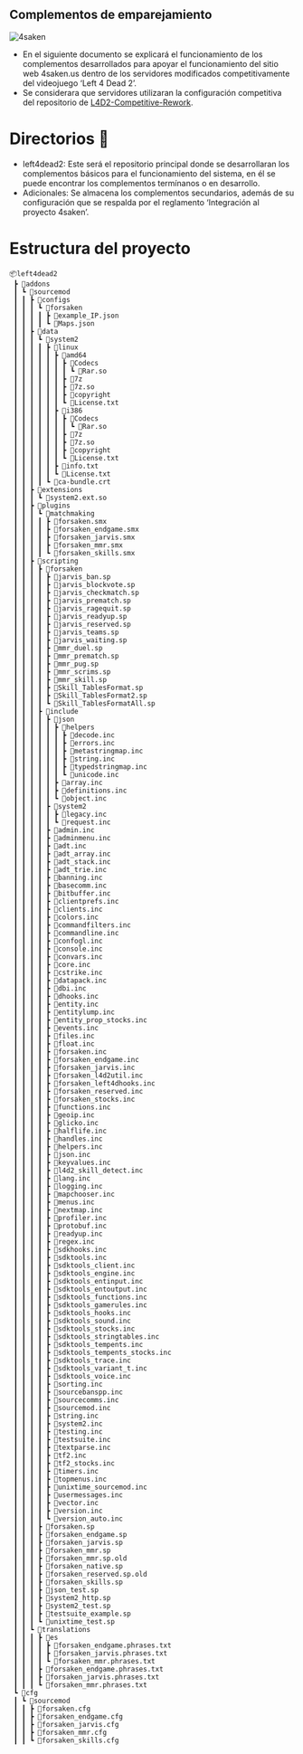 ## Complementos de emparejamiento

![4saken](https://4saken.us/img/logo.c11e96a8.png)

- En el siguiente documento se explicará el funcionamiento de los complementos desarrollados para apoyar el funcionamiento del sitio web 4saken.us dentro de los servidores modificados competitivamente del videojuego ‘Left 4 Dead 2’.
- Se considerara que servidores utilizaran la configuración competitiva del repositorio de [L4D2-Competitive-Rework](https://github.com/SirPlease/L4D2-Competitive-Rework).

# Directorios 📁
- left4dead2: Este será el repositorio principal donde se desarrollaran los complementos básicos para el funcionamiento del sistema, en él se puede encontrar los complementos termínanos o en desarrollo.
- Adicionales: Se almacena los complementos secundarios, además de su configuración que se respalda por el reglamento ‘Integración al proyecto 4saken’.

# Estructura del proyecto
```
📦left4dead2
 ┣ 📂addons
 ┃ ┗ 📂sourcemod
 ┃ ┃ ┣ 📂configs
 ┃ ┃ ┃ ┗ 📂forsaken
 ┃ ┃ ┃ ┃ ┣ 📜example_IP.json
 ┃ ┃ ┃ ┃ ┗ 📜Maps.json
 ┃ ┃ ┣ 📂data
 ┃ ┃ ┃ ┗ 📂system2
 ┃ ┃ ┃ ┃ ┣ 📂linux
 ┃ ┃ ┃ ┃ ┃ ┣ 📂amd64
 ┃ ┃ ┃ ┃ ┃ ┃ ┣ 📂Codecs
 ┃ ┃ ┃ ┃ ┃ ┃ ┃ ┗ 📜Rar.so
 ┃ ┃ ┃ ┃ ┃ ┃ ┣ 📜7z
 ┃ ┃ ┃ ┃ ┃ ┃ ┣ 📜7z.so
 ┃ ┃ ┃ ┃ ┃ ┃ ┣ 📜copyright
 ┃ ┃ ┃ ┃ ┃ ┃ ┗ 📜License.txt
 ┃ ┃ ┃ ┃ ┃ ┣ 📂i386
 ┃ ┃ ┃ ┃ ┃ ┃ ┣ 📂Codecs
 ┃ ┃ ┃ ┃ ┃ ┃ ┃ ┗ 📜Rar.so
 ┃ ┃ ┃ ┃ ┃ ┃ ┣ 📜7z
 ┃ ┃ ┃ ┃ ┃ ┃ ┣ 📜7z.so
 ┃ ┃ ┃ ┃ ┃ ┃ ┣ 📜copyright
 ┃ ┃ ┃ ┃ ┃ ┃ ┗ 📜License.txt
 ┃ ┃ ┃ ┃ ┃ ┣ 📜info.txt
 ┃ ┃ ┃ ┃ ┃ ┗ 📜License.txt
 ┃ ┃ ┃ ┃ ┗ 📜ca-bundle.crt
 ┃ ┃ ┣ 📂extensions
 ┃ ┃ ┃ ┗ 📜system2.ext.so
 ┃ ┃ ┣ 📂plugins
 ┃ ┃ ┃ ┗ 📂matchmaking
 ┃ ┃ ┃ ┃ ┣ 📜forsaken.smx
 ┃ ┃ ┃ ┃ ┣ 📜forsaken_endgame.smx
 ┃ ┃ ┃ ┃ ┣ 📜forsaken_jarvis.smx
 ┃ ┃ ┃ ┃ ┣ 📜forsaken_mmr.smx
 ┃ ┃ ┃ ┃ ┗ 📜forsaken_skills.smx
 ┃ ┃ ┣ 📂scripting
 ┃ ┃ ┃ ┣ 📂forsaken
 ┃ ┃ ┃ ┃ ┣ 📜jarvis_ban.sp
 ┃ ┃ ┃ ┃ ┣ 📜jarvis_blockvote.sp
 ┃ ┃ ┃ ┃ ┣ 📜jarvis_checkmatch.sp
 ┃ ┃ ┃ ┃ ┣ 📜jarvis_prematch.sp
 ┃ ┃ ┃ ┃ ┣ 📜jarvis_ragequit.sp
 ┃ ┃ ┃ ┃ ┣ 📜jarvis_readyup.sp
 ┃ ┃ ┃ ┃ ┣ 📜jarvis_reserved.sp
 ┃ ┃ ┃ ┃ ┣ 📜jarvis_teams.sp
 ┃ ┃ ┃ ┃ ┣ 📜jarvis_waiting.sp
 ┃ ┃ ┃ ┃ ┣ 📜mmr_duel.sp
 ┃ ┃ ┃ ┃ ┣ 📜mmr_prematch.sp
 ┃ ┃ ┃ ┃ ┣ 📜mmr_pug.sp
 ┃ ┃ ┃ ┃ ┣ 📜mmr_scrims.sp
 ┃ ┃ ┃ ┃ ┣ 📜mmr_skill.sp
 ┃ ┃ ┃ ┃ ┣ 📜Skill_TablesFormat.sp
 ┃ ┃ ┃ ┃ ┣ 📜Skill_TablesFormat2.sp
 ┃ ┃ ┃ ┃ ┗ 📜Skill_TablesFormatAll.sp
 ┃ ┃ ┃ ┣ 📂include
 ┃ ┃ ┃ ┃ ┣ 📂json
 ┃ ┃ ┃ ┃ ┃ ┣ 📂helpers
 ┃ ┃ ┃ ┃ ┃ ┃ ┣ 📜decode.inc
 ┃ ┃ ┃ ┃ ┃ ┃ ┣ 📜errors.inc
 ┃ ┃ ┃ ┃ ┃ ┃ ┣ 📜metastringmap.inc
 ┃ ┃ ┃ ┃ ┃ ┃ ┣ 📜string.inc
 ┃ ┃ ┃ ┃ ┃ ┃ ┣ 📜typedstringmap.inc
 ┃ ┃ ┃ ┃ ┃ ┃ ┗ 📜unicode.inc
 ┃ ┃ ┃ ┃ ┃ ┣ 📜array.inc
 ┃ ┃ ┃ ┃ ┃ ┣ 📜definitions.inc
 ┃ ┃ ┃ ┃ ┃ ┗ 📜object.inc
 ┃ ┃ ┃ ┃ ┣ 📂system2
 ┃ ┃ ┃ ┃ ┃ ┣ 📜legacy.inc
 ┃ ┃ ┃ ┃ ┃ ┗ 📜request.inc
 ┃ ┃ ┃ ┃ ┣ 📜admin.inc
 ┃ ┃ ┃ ┃ ┣ 📜adminmenu.inc
 ┃ ┃ ┃ ┃ ┣ 📜adt.inc
 ┃ ┃ ┃ ┃ ┣ 📜adt_array.inc
 ┃ ┃ ┃ ┃ ┣ 📜adt_stack.inc
 ┃ ┃ ┃ ┃ ┣ 📜adt_trie.inc
 ┃ ┃ ┃ ┃ ┣ 📜banning.inc
 ┃ ┃ ┃ ┃ ┣ 📜basecomm.inc
 ┃ ┃ ┃ ┃ ┣ 📜bitbuffer.inc
 ┃ ┃ ┃ ┃ ┣ 📜clientprefs.inc
 ┃ ┃ ┃ ┃ ┣ 📜clients.inc
 ┃ ┃ ┃ ┃ ┣ 📜colors.inc
 ┃ ┃ ┃ ┃ ┣ 📜commandfilters.inc
 ┃ ┃ ┃ ┃ ┣ 📜commandline.inc
 ┃ ┃ ┃ ┃ ┣ 📜confogl.inc
 ┃ ┃ ┃ ┃ ┣ 📜console.inc
 ┃ ┃ ┃ ┃ ┣ 📜convars.inc
 ┃ ┃ ┃ ┃ ┣ 📜core.inc
 ┃ ┃ ┃ ┃ ┣ 📜cstrike.inc
 ┃ ┃ ┃ ┃ ┣ 📜datapack.inc
 ┃ ┃ ┃ ┃ ┣ 📜dbi.inc
 ┃ ┃ ┃ ┃ ┣ 📜dhooks.inc
 ┃ ┃ ┃ ┃ ┣ 📜entity.inc
 ┃ ┃ ┃ ┃ ┣ 📜entitylump.inc
 ┃ ┃ ┃ ┃ ┣ 📜entity_prop_stocks.inc
 ┃ ┃ ┃ ┃ ┣ 📜events.inc
 ┃ ┃ ┃ ┃ ┣ 📜files.inc
 ┃ ┃ ┃ ┃ ┣ 📜float.inc
 ┃ ┃ ┃ ┃ ┣ 📜forsaken.inc
 ┃ ┃ ┃ ┃ ┣ 📜forsaken_endgame.inc
 ┃ ┃ ┃ ┃ ┣ 📜forsaken_jarvis.inc
 ┃ ┃ ┃ ┃ ┣ 📜forsaken_l4d2util.inc
 ┃ ┃ ┃ ┃ ┣ 📜forsaken_left4dhooks.inc
 ┃ ┃ ┃ ┃ ┣ 📜forsaken_reserved.inc
 ┃ ┃ ┃ ┃ ┣ 📜forsaken_stocks.inc
 ┃ ┃ ┃ ┃ ┣ 📜functions.inc
 ┃ ┃ ┃ ┃ ┣ 📜geoip.inc
 ┃ ┃ ┃ ┃ ┣ 📜glicko.inc
 ┃ ┃ ┃ ┃ ┣ 📜halflife.inc
 ┃ ┃ ┃ ┃ ┣ 📜handles.inc
 ┃ ┃ ┃ ┃ ┣ 📜helpers.inc
 ┃ ┃ ┃ ┃ ┣ 📜json.inc
 ┃ ┃ ┃ ┃ ┣ 📜keyvalues.inc
 ┃ ┃ ┃ ┃ ┣ 📜l4d2_skill_detect.inc
 ┃ ┃ ┃ ┃ ┣ 📜lang.inc
 ┃ ┃ ┃ ┃ ┣ 📜logging.inc
 ┃ ┃ ┃ ┃ ┣ 📜mapchooser.inc
 ┃ ┃ ┃ ┃ ┣ 📜menus.inc
 ┃ ┃ ┃ ┃ ┣ 📜nextmap.inc
 ┃ ┃ ┃ ┃ ┣ 📜profiler.inc
 ┃ ┃ ┃ ┃ ┣ 📜protobuf.inc
 ┃ ┃ ┃ ┃ ┣ 📜readyup.inc
 ┃ ┃ ┃ ┃ ┣ 📜regex.inc
 ┃ ┃ ┃ ┃ ┣ 📜sdkhooks.inc
 ┃ ┃ ┃ ┃ ┣ 📜sdktools.inc
 ┃ ┃ ┃ ┃ ┣ 📜sdktools_client.inc
 ┃ ┃ ┃ ┃ ┣ 📜sdktools_engine.inc
 ┃ ┃ ┃ ┃ ┣ 📜sdktools_entinput.inc
 ┃ ┃ ┃ ┃ ┣ 📜sdktools_entoutput.inc
 ┃ ┃ ┃ ┃ ┣ 📜sdktools_functions.inc
 ┃ ┃ ┃ ┃ ┣ 📜sdktools_gamerules.inc
 ┃ ┃ ┃ ┃ ┣ 📜sdktools_hooks.inc
 ┃ ┃ ┃ ┃ ┣ 📜sdktools_sound.inc
 ┃ ┃ ┃ ┃ ┣ 📜sdktools_stocks.inc
 ┃ ┃ ┃ ┃ ┣ 📜sdktools_stringtables.inc
 ┃ ┃ ┃ ┃ ┣ 📜sdktools_tempents.inc
 ┃ ┃ ┃ ┃ ┣ 📜sdktools_tempents_stocks.inc
 ┃ ┃ ┃ ┃ ┣ 📜sdktools_trace.inc
 ┃ ┃ ┃ ┃ ┣ 📜sdktools_variant_t.inc
 ┃ ┃ ┃ ┃ ┣ 📜sdktools_voice.inc
 ┃ ┃ ┃ ┃ ┣ 📜sorting.inc
 ┃ ┃ ┃ ┃ ┣ 📜sourcebanspp.inc
 ┃ ┃ ┃ ┃ ┣ 📜sourcecomms.inc
 ┃ ┃ ┃ ┃ ┣ 📜sourcemod.inc
 ┃ ┃ ┃ ┃ ┣ 📜string.inc
 ┃ ┃ ┃ ┃ ┣ 📜system2.inc
 ┃ ┃ ┃ ┃ ┣ 📜testing.inc
 ┃ ┃ ┃ ┃ ┣ 📜testsuite.inc
 ┃ ┃ ┃ ┃ ┣ 📜textparse.inc
 ┃ ┃ ┃ ┃ ┣ 📜tf2.inc
 ┃ ┃ ┃ ┃ ┣ 📜tf2_stocks.inc
 ┃ ┃ ┃ ┃ ┣ 📜timers.inc
 ┃ ┃ ┃ ┃ ┣ 📜topmenus.inc
 ┃ ┃ ┃ ┃ ┣ 📜unixtime_sourcemod.inc
 ┃ ┃ ┃ ┃ ┣ 📜usermessages.inc
 ┃ ┃ ┃ ┃ ┣ 📜vector.inc
 ┃ ┃ ┃ ┃ ┣ 📜version.inc
 ┃ ┃ ┃ ┃ ┗ 📜version_auto.inc
 ┃ ┃ ┃ ┣ 📜forsaken.sp
 ┃ ┃ ┃ ┣ 📜forsaken_endgame.sp
 ┃ ┃ ┃ ┣ 📜forsaken_jarvis.sp
 ┃ ┃ ┃ ┣ 📜forsaken_mmr.sp
 ┃ ┃ ┃ ┣ 📜forsaken_mmr.sp.old
 ┃ ┃ ┃ ┣ 📜forsaken_native.sp
 ┃ ┃ ┃ ┣ 📜forsaken_reserved.sp.old
 ┃ ┃ ┃ ┣ 📜forsaken_skills.sp
 ┃ ┃ ┃ ┣ 📜json_test.sp
 ┃ ┃ ┃ ┣ 📜system2_http.sp
 ┃ ┃ ┃ ┣ 📜system2_test.sp
 ┃ ┃ ┃ ┣ 📜testsuite_example.sp
 ┃ ┃ ┃ ┗ 📜unixtime_test.sp
 ┃ ┃ ┗ 📂translations
 ┃ ┃ ┃ ┣ 📂es
 ┃ ┃ ┃ ┃ ┣ 📜forsaken_endgame.phrases.txt
 ┃ ┃ ┃ ┃ ┣ 📜forsaken_jarvis.phrases.txt
 ┃ ┃ ┃ ┃ ┗ 📜forsaken_mmr.phrases.txt
 ┃ ┃ ┃ ┣ 📜forsaken_endgame.phrases.txt
 ┃ ┃ ┃ ┣ 📜forsaken_jarvis.phrases.txt
 ┃ ┃ ┃ ┗ 📜forsaken_mmr.phrases.txt
 ┗ 📂cfg
 ┃ ┗ 📂sourcemod
 ┃ ┃ ┣ 📜forsaken.cfg
 ┃ ┃ ┣ 📜forsaken_endgame.cfg
 ┃ ┃ ┣ 📜forsaken_jarvis.cfg
 ┃ ┃ ┣ 📜forsaken_mmr.cfg
 ┃ ┃ ┗ 📜forsaken_skills.cfg
```
